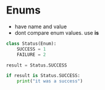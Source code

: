 # Enums

- have name and value
- dont compare enum values. use **is**

``` python
class Status(Enum):
    SUCCESS = 1
    FAILURE = 2

result = Status.SUCCESS

if result is Status.SUCCESS:
    print("it was a success")
```
